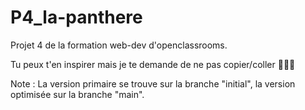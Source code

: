 # P4_la-panthere
Projet 4 de la formation web-dev d'openclassrooms.

Tu peux t'en inspirer mais je te demande de ne pas copier/coller 🙏🙇‍♀️

Note : La version primaire se trouve sur la branche "initial", la version optimisée sur la branche "main".
